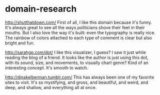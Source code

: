 # domain-research
http://shutthatdown.com/
First of all, I like this domain because it's funny. It's always great to see all the ways politicians shove their feet in their mouths. But I also love the way it's built: even the typography is really nice. The rainbow of colors attached to each type of comment is clear but also bright and fun.

http://sarahgp.com/dot/
I like this visualizer, I guess? I saw it just while reading the blog of a friend. It looks like the author is just using this dot, with its sound, size, and movements, to visually chart genre? Kind of an interesting concept. It's smooth to watch.

http://dinakelberman.tumblr.com/
This has always been one of my favorite sites to visit. It's so mystifying, and gross, and beautiful, and weird, and deep, and shallow, and everything all at once.